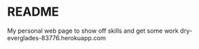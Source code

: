 # README

My personal web page to show off skills and get some work
dry-everglades-83776.herokuapp.com
